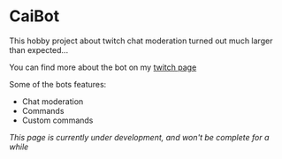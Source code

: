 # CaiBot

This hobby project about twitch chat moderation turned out much larger than expected...

You can find more about the bot on my [twitch page](https://www.twitch.tv/caisesiume/about)

Some of the bots features:
* Chat moderation
* Commands
* Custom commands

*This page is currently under development, and won't be complete for a while*
